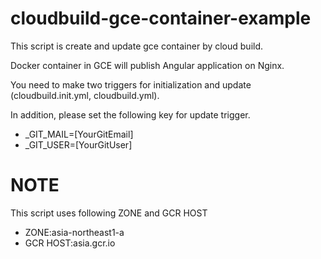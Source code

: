 # cloudbuild-gce-container-example

This script is create and update gce container by cloud build.

Docker container in GCE will publish Angular application on Nginx.

You need to make two triggers for initialization and update (cloudbuild.init.yml, cloudbuild.yml).

In addition, please set the following key for update trigger.

* _GIT_MAIL=[YourGitEmail]
* _GIT_USER=[YourGitUser]

# NOTE

This script uses following ZONE and GCR HOST
* ZONE:asia-northeast1-a
* GCR HOST:asia.gcr.io
